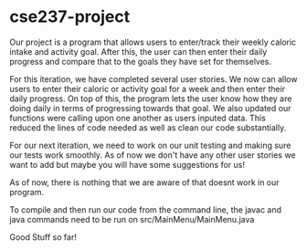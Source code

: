 # cse237-project
Our project is a program that allows users to enter/track their weekly caloric intake and activity goal. After this, the user can then enter their daily progress and compare that to the goals they have set for themselves. 

For this iteration, we have completed several user stories. We now can allow users to enter their caloric or activity goal for a week and then enter their daily progress. On top of this, the program lets the user know how they are doing daily in terms of progressing towards that goal. We also updated our functions were calling upon one another as users inputed data. This reduced the lines of code needed as well as clean our code substantially. 

For our next iteration, we need to work on our unit testing and making sure our tests work smoothly. As of now we don't have any other user stories we want to add but maybe you will have some suggestions for us!  

As of now, there is nothing that we are aware of that doesnt work in our program. 

To compile and then run our code from the command line, the javac and java commands need to be run on src/MainMenu/MainMenu.java

Good Stuff so far! 